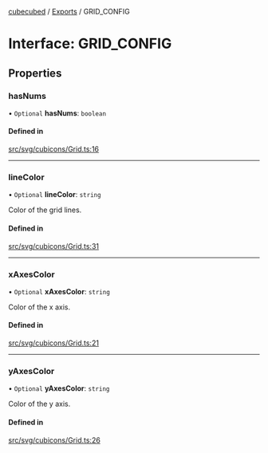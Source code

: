 [cubecubed](/reference/README.md) / [Exports](/reference/modules.md) / GRID\_CONFIG

# Interface: GRID\_CONFIG

## Properties

### hasNums

• `Optional` **hasNums**: `boolean`

#### Defined in

[src/svg/cubicons/Grid.ts:16](https://github.com/imaphatduc/cubecubed/blob/ec15a85/src/svg/cubicons/Grid.ts#L16)

___

### lineColor

• `Optional` **lineColor**: `string`

Color of the grid lines.

#### Defined in

[src/svg/cubicons/Grid.ts:31](https://github.com/imaphatduc/cubecubed/blob/ec15a85/src/svg/cubicons/Grid.ts#L31)

___

### xAxesColor

• `Optional` **xAxesColor**: `string`

Color of the x axis.

#### Defined in

[src/svg/cubicons/Grid.ts:21](https://github.com/imaphatduc/cubecubed/blob/ec15a85/src/svg/cubicons/Grid.ts#L21)

___

### yAxesColor

• `Optional` **yAxesColor**: `string`

Color of the y axis.

#### Defined in

[src/svg/cubicons/Grid.ts:26](https://github.com/imaphatduc/cubecubed/blob/ec15a85/src/svg/cubicons/Grid.ts#L26)
